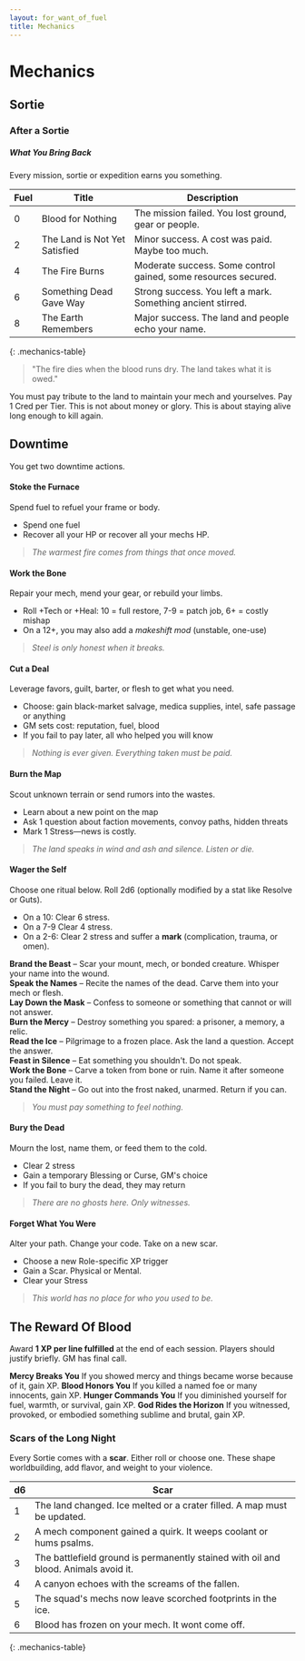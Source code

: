 ```yaml
---
layout: for_want_of_fuel
title: Mechanics
---
```


# Mechanics

## Sortie
### After a Sortie

##### What You Bring Back
Every mission, sortie or expedition earns you something.

| Fuel | Title                         | Description                                                    |
| ---- | ----------------------------- | -------------------------------------------------------------- |
| 0    | Blood for Nothing             | The mission failed. You lost ground, gear or people.           |
| 2    | The Land is Not Yet Satisfied | Minor success. A cost was paid. Maybe too much.                |
| 4    | The Fire Burns                | Moderate success. Some control gained, some resources secured. |
| 6    | Something Dead Gave Way       | Strong success. You left a mark. Something ancient stirred.    |
| 8    | The Earth Remembers           | Major success. The land and people echo your name.             |
{: .mechanics-table}

>"The fire dies when the blood runs dry. The land takes what it is owed."

You must pay tribute to the land to maintain your mech and yourselves. Pay 1 Cred per Tier.
This is not about money or glory. This is about staying alive long enough to kill again.

## Downtime

You get two downtime actions.

#### **Stoke the Furnace**
Spend fuel to refuel your frame or body.
- Spend one fuel
- Recover all your HP or recover all your mechs HP.
> _The warmest fire comes from things that once moved._

#### **Work the Bone**
Repair your mech, mend your gear, or rebuild your limbs.
- Roll +Tech or +Heal: 10 = full restore, 7-9 = patch job, 6+ = costly mishap
- On a 12+, you may also add a _makeshift mod_ (unstable, one-use)
> _Steel is only honest when it breaks._

#### **Cut a Deal**
Leverage favors, guilt, barter, or flesh to get what you need.
- Choose: gain black-market salvage, medica supplies, intel, safe passage or anything
- GM sets cost: reputation, fuel, blood
- If you fail to pay later, all who helped you will know
> _Nothing is ever given. Everything taken must be paid._

#### **Burn the Map**
Scout unknown terrain or send rumors into the wastes.
- Learn about a new point on the map
- Ask 1 question about faction movements, convoy paths, hidden threats
- Mark 1 Stress—news is costly.
> _The land speaks in wind and ash and silence. Listen or die._

#### **Wager the Self**
Choose one ritual below. Roll 2d6 (optionally modified by a stat like Resolve or Guts).
- On a 10: Clear 6 stress.
- On a 7-9 Clear 4 stress.
- On a 2-6: Clear 2 stress and suffer a **mark** (complication, trauma, or omen).

**Brand the Beast** – Scar your mount, mech, or bonded creature. Whisper your name into the wound.  
**Speak the Names** – Recite the names of the dead. Carve them into your mech or flesh.  
**Lay Down the Mask** – Confess to someone or something that cannot or will not answer.  
**Burn the Mercy** – Destroy something you spared: a prisoner, a memory, a relic.  
**Read the Ice** – Pilgrimage to a frozen place. Ask the land a question. Accept the answer.  
**Feast in Silence** – Eat something you shouldn't. Do not speak.  
**Work the Bone** – Carve a token from bone or ruin. Name it after someone you failed. Leave it.  
**Stand the Night** – Go out into the frost naked, unarmed. Return if you can.  
> _You must pay something to feel nothing._

#### **Bury the Dead**
Mourn the lost, name them, or feed them to the cold.
- Clear 2 stress
- Gain a temporary Blessing or Curse, GM's choice
- If you fail to bury the dead, they may return
> _There are no ghosts here. Only witnesses._

#### **Forget What You Were**
Alter your path. Change your code. Take on a new scar.
- Choose a new Role-specific XP trigger
- Gain a Scar. Physical or Mental.
- Clear your Stress
> _This world has no place for who you used to be._

## The Reward Of Blood
Award **1 XP per line fulfilled** at the end of each session. Players should justify briefly. GM has final call.

**Mercy Breaks You**
	If you showed mercy and things became worse because of it, gain XP.
**Blood Honors You**
	If you killed a named foe or many innocents, gain XP.
**Hunger Commands You**
	If you diminished yourself for fuel, warmth, or survival, gain XP.
 **God Rides the Horizon**
	If you witnessed, provoked, or embodied something sublime and brutal, gain XP.

### Scars of the Long Night
Every Sortie comes with a **scar**. Either roll or choose one. These shape worldbuilding, add flavor, and weight to your violence.

|d6|Scar|
|---|---|
|1|The land changed. Ice melted or a crater filled. A map must be updated.|
|2|A mech component gained a quirk. It weeps coolant or hums psalms.|
|3|The battlefield ground is permanently stained with oil and blood. Animals avoid it.|
|4|A canyon echoes with the screams of the fallen.|
|5|The squad's mechs now leave scorched footprints in the ice.|
|6|Blood has frozen on your mech. It wont come off.|
{: .mechanics-table}
